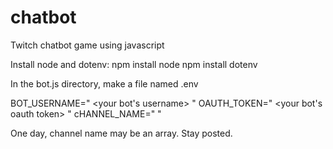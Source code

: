 # chatbot
Twitch chatbot game using javascript

Install node and dotenv:
  npm install node
  npm install dotenv
  

In the bot.js directory, make a file named .env

  BOT_USERNAME=" <your bot's username> "
  OAUTH_TOKEN=" <your bot's oauth token> "
  cHANNEL_NAME=" <channel name> "
  
One day, channel name may be an array.  Stay posted.
